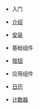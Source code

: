 - 入门
 - [介绍](/README.md)
 - [安装](/installation.md)

- 基础组件
- [按钮](/components/button.md)

- 应用组件
- [日历](/components/calender.md)
- [计数器](/components/counter.md)